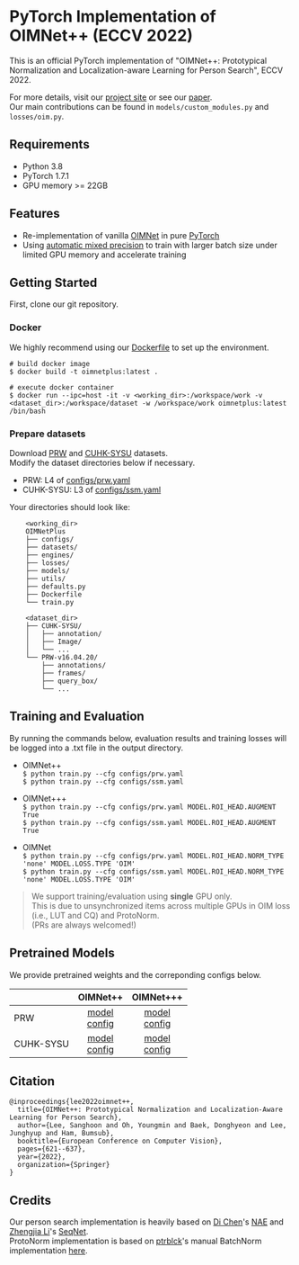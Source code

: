 # PyTorch Implementation of OIMNet++ (ECCV 2022)
This is an official PyTorch implementation of "OIMNet++: Prototypical Normalization and Localization-aware Learning for Person Search", ECCV 2022.

For more details, visit our [project site](https://cvlab.yonsei.ac.kr/projects/OIMNetPlus/) or see our [paper](http://arxiv.org/abs/2207.10320).<br>
Our main contributions can be found in `models/custom_modules.py` and `losses/oim.py`.<br>

## Requirements
* Python 3.8
* PyTorch 1.7.1
* GPU memory >= 22GB

## Features
* Re-implementation of vanilla [OIMNet](https://openaccess.thecvf.com/content_cvpr_2017/papers/Xiao_Joint_Detection_and_CVPR_2017_paper.pdf) in pure [PyTorch](https://pytorch.org/)
* Using [automatic mixed precision](https://pytorch.org/docs/stable/notes/amp_examples.html) to train with larger batch size under limited GPU memory and accelerate training

## Getting Started
First, clone our git repository.

### Docker
We highly recommend using our [Dockerfile](https://github.com/cvlab-yonsei/OIMNetPlus/blob/main/Dockerfile) to set up the environment.
```
# build docker image
$ docker build -t oimnetplus:latest . 

# execute docker container
$ docker run --ipc=host -it -v <working_dir>:/workspace/work -v <dataset_dir>:/workspace/dataset -w /workspace/work oimnetplus:latest /bin/bash 
```

### Prepare datasets
Download [PRW](https://github.com/liangzheng06/PRW-baseline) and [CUHK-SYSU](https://github.com/ShuangLI59/person_search) datasets.<br>
Modify the dataset directories below if necessary.

* PRW: L4 of [configs/prw.yaml](https://github.com/cvlab-yonsei/OIMNetPlus/blob/main/configs/prw.yaml)<br>
* CUHK-SYSU: L3 of [configs/ssm.yaml](https://github.com/cvlab-yonsei/OIMNetPlus/blob/main/configs/ssm.yaml)<br>

Your directories should look like:
```
    <working_dir>
    OIMNetPlus
    ├── configs/
    ├── datasets/
    ├── engines/
    ├── losses/
    ├── models/
    ├── utils/
    ├── defaults.py
    ├── Dockerfile
    └── train.py
    
    <dataset_dir>
    ├── CUHK-SYSU/
    │   ├── annotation/
    │   ├── Image/
    │   └── ...
    └── PRW-v16.04.20/
        ├── annotations/
        ├── frames/
        ├── query_box/
        └── ...
```

## Training and Evaluation

By running the commands below, evaluation results and training losses will be logged into a .txt file in the output directory.

* OIMNet++<br> 
    `$ python train.py --cfg configs/prw.yaml`<br>
    `$ python train.py --cfg configs/ssm.yaml` 

* OIMNet+++<br>
    `$ python train.py --cfg configs/prw.yaml MODEL.ROI_HEAD.AUGMENT True`<br>
    `$ python train.py --cfg configs/ssm.yaml MODEL.ROI_HEAD.AUGMENT True`

* OIMNet<br>
    `$ python train.py --cfg configs/prw.yaml MODEL.ROI_HEAD.NORM_TYPE 'none' MODEL.LOSS.TYPE 'OIM'`<br> 
    `$ python train.py --cfg configs/ssm.yaml MODEL.ROI_HEAD.NORM_TYPE 'none' MODEL.LOSS.TYPE 'OIM'` 

> We support training/evaluation using **single** GPU only. <br>
> This is due to unsynchronized items across multiple GPUs in OIM loss (i.e., LUT and CQ) and ProtoNorm. <br>
> (PRs are always welcomed!)

## Pretrained Models

We provide pretrained weights and the correponding configs below.<br>

|           |   OIMNet++   |   OIMNet+++  |
|-----------|:------------:|:------------:|
| PRW       | [model](https://github.com/cvlab-yonsei/OIMNetPlus/releases/download/v0.1/prw-loimeps0.1-normtypeprotonorm-augmentfalse.pth) <br> [config](https://github.com/cvlab-yonsei/OIMNetPlus/releases/download/v0.1/prw-loimeps0.1-normtypeprotonorm-augmentfalse.yaml) | [model](https://github.com/cvlab-yonsei/OIMNetPlus/releases/download/v0.1/prw-loimeps0.1-normtypeprotonorm-augmenttrue.pth) <br> [config](https://github.com/cvlab-yonsei/OIMNetPlus/releases/download/v0.1/prw-loimeps0.1-normtypeprotonorm-augmenttrue.yaml) |
| CUHK-SYSU | [model](https://github.com/cvlab-yonsei/OIMNetPlus/releases/download/v0.1/ssm-loimeps0.1-normtypeprotonorm-augmentfalse.pth) <br> [config](https://github.com/cvlab-yonsei/OIMNetPlus/releases/download/v0.1/ssm-loimeps0.1-normtypeprotonorm-augmentfalse.yaml) | [model](https://github.com/cvlab-yonsei/OIMNetPlus/releases/download/v0.1/ssm-loimeps0.1-normtypeprotonorm-augmenttrue.pth) <br> [config](https://github.com/cvlab-yonsei/OIMNetPlus/releases/download/v0.1/ssm-loimeps0.1-normtypeprotonorm-augmenttrue.yaml) |


## Citation
```
@inproceedings{lee2022oimnet++,
  title={OIMNet++: Prototypical Normalization and Localization-Aware Learning for Person Search},
  author={Lee, Sanghoon and Oh, Youngmin and Baek, Donghyeon and Lee, Junghyup and Ham, Bumsub},
  booktitle={European Conference on Computer Vision},
  pages={621--637},
  year={2022},
  organization={Springer}
}
```


## Credits
Our person search implementation is heavily based on [Di Chen](https://di-chen.me/)'s [NAE](https://github.com/dichen-cd/NAE4PS) and [Zhengjia Li](https://github.com/serend1p1ty)'s [SeqNet](https://github.com/serend1p1ty/SeqNet).<br>
ProtoNorm implementation is based on [ptrblck](https://github.com/ptrblck)'s manual BatchNorm implementation [here](https://github.com/ptrblck/pytorch_misc/blob/master/batch_norm_manual.py).
